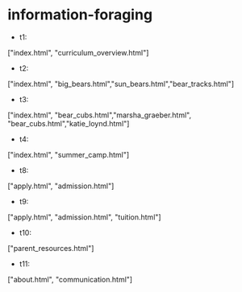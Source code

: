 ﻿# information-foraging
- t1:

["index.html", "curriculum_overview.html"]
- t2:

["index.html", "big_bears.html","sun_bears.html","bear_tracks.html"]
- t3:

["index.html", "bear_cubs.html","marsha_graeber.html", "bear_cubs.html","katie_loynd.html"]
- t4:

["index.html", "summer_camp.html"]








- t8:

["apply.html", "admission.html"]

- t9:

["apply.html", "admission.html", "tuition.html"]

- t10:

["parent_resources.html"]

- t11:

["about.html", "communication.html"]
